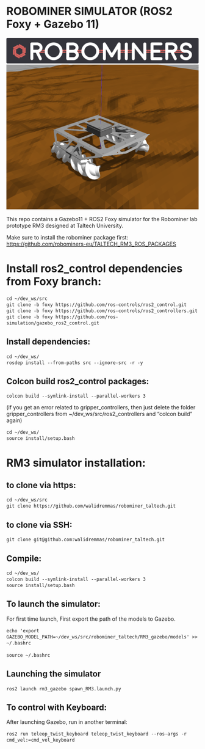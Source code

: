 # ROBOMINER SIMULATOR (ROS2 Foxy + Gazebo 11)


![Gazebo simulator](/docs/logo_rm_horiz.png?raw=true "Title")
![Gazebo simulator](/docs/gazebo_screenshot.png?raw=true "Title")

This repo contains a Gazebo11 + ROS2 Foxy simulator for the Robominer lab prototype RM3 designed at Taltech University.

Make sure to install the robominer package first:
https://github.com/robominers-eu/TALTECH_RM3_ROS_PACKAGES

# Install ros2_control dependencies from Foxy branch:

```
cd ~/dev_ws/src
git clone -b foxy https://github.com/ros-controls/ros2_control.git
git clone -b foxy https://github.com/ros-controls/ros2_controllers.git
git clone -b foxy https://github.com/ros-simulation/gazebo_ros2_control.git
```

## Install dependencies:
```
cd ~/dev_ws/
rosdep install --from-paths src --ignore-src -r -y
```

## Colcon build ros2_control packages:
```
colcon build --symlink-install --parallel-workers 3
```

(if you get an error related to gripper_controllers, then just delete the folder gripper_controllers from ~/dev_ws/src/ros2_controllers and “colcon build” again)

```
cd ~/dev_ws/
source install/setup.bash
```

# RM3 simulator installation:

## to clone via https:
```
cd ~/dev_ws/src
git clone https://github.com/walidremmas/robominer_taltech.git
```

## to clone via SSH:
```
git clone git@github.com:walidremmas/robominer_taltech.git
```

## Compile:

```
cd ~/dev_ws/
colcon build --symlink-install --parallel-workers 3
source install/setup.bash
```

## To launch the simulator:

For first time launch, First export the path of the models to Gazebo.

```
echo 'export GAZEBO_MODEL_PATH=~/dev_ws/src/robominer_taltech/RM3_gazebo/models' >> ~/.bashrc

source ~/.bashrc
```
## Launching the simulator
```
ros2 launch rm3_gazebo spawn_RM3.launch.py
```

## To control with Keyboard:

After launching Gazebo, run in another terminal:

```
ros2 run teleop_twist_keyboard teleop_twist_keyboard --ros-args -r cmd_vel:=cmd_vel_keyboard
```

